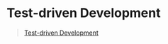 # Test-driven Development

[tdd]: <https://en.wikipedia.org/wiki/Test-driven_development>

> [Test-driven Development][tdd]
